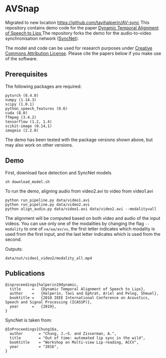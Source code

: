 # AVSnap

Migrated to new location <a href = "https://github.com/tavihalperin/AV-sync"> https://github.com/tavihalperin/AV-sync </a>
This repository contains demo code for the paper <a href = "https://arxiv.org/abs/1808.06250">Dynamic Temporal Alignment of Speech to Lips </a>
The repository forks the demo for the audio-to-video synchronisation network (<a href = "http://www.robots.ox.ac.uk/~vgg/software/lipsync/">SyncNet</a>).

The model and code can be used for research purposes under <a href="https://creativecommons.org/licenses/by/4.0/">Creative Commons Attribution License</a>.
Please cite the papers below if you make use of the software.

## Prerequisites
The following packages are required:
```
pytorch (0.4.0)
numpy (1.14.3)
scipy (1.0.1)
python_speech_features (0.6)
cuda (8.0)
ffmpeg (3.4.2)
tensorflow (1.2, 1.4)
scikit-image (0.14,1)
imageio (2.2.0)
```

The demo has been tested with the package versions shown above, but may also work on other versions.

## Demo

First, download face detection and SyncNet models
```
sh download_model.sh
```

To run the demo, aligning audio from video2.avi to video from video1.avi
```
python run_pipeline.py data/video1.avi
python run_pipeline.py data/video2.avi
python align_audio.py data/video1.avi data/video2.avi --modality=all
```

The alignment will be computed based on both video and audio of the input videos.
You can use only one of the modalities by changing the flag ```--modality``` to one of ```va/aa/av/vv```, the first letter indicates which modality is used from the first input, and the last letter indicates which is used from the second.

Outputs:
```
data/out/video1_video2/modality_all.mp4
```

## Publications

```
@inproceedings{halperin19dynamic,
  title     =   {Dynamic Temporal Alignment of Speech to Lips‏},
  author    =   {Halperin, Tavi and Ephrat, Ariel and Peleg, Shmuel},
  booktitle =   {2018 IEEE International Conference on Acoustics, Speech and Signal Processing (ICASSP)},
  year      =   {2019},
}
```
SyncNet is taken from:
```
@InProceedings{Chung16a,
  author       = "Chung, J.~S. and Zisserman, A.",
  title        = "Out of time: automated lip sync in the wild",
  booktitle    = "Workshop on Multi-view Lip-reading, ACCV",
  year         = "2016",
}
```
